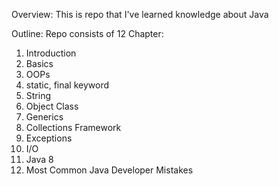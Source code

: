 Overview: This is repo that I've learned knowledge about Java

Outline: Repo consists of 12 Chapter:

1. Introduction
2. Basics
3. OOPs
4. static, final keyword
5. String
6. Object Class
7. Generics
8. Collections Framework
9. Exceptions
10. I/O
11. Java 8
12. Most Common Java Developer Mistakes
